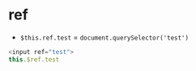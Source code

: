 
# ref

* `$this.ref.test` = `document.querySelector('test')`

```js
<input ref="test">
this.$ref.test
```
